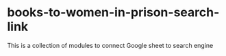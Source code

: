 # books-to-women-in-prison-search-link
This is a collection of modules to connect Google sheet to search engine 
